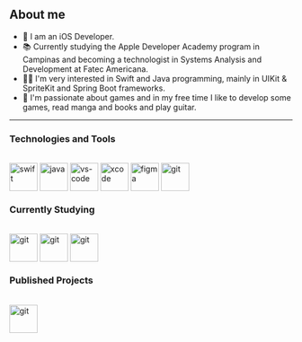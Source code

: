 <h2>About me</h2>
<div>
    <ul>
        <li> 🍎 I am an iOS Developer.
	<li> 📚 Currently studying the Apple Developer Academy program in Campinas and becoming a technologist in Systems Analysis and Development at Fatec Americana.
        <li> 👩‍💻 I'm very interested in Swift and Java programming, mainly in UIKit & SpriteKit and Spring Boot frameworks.
	<li> 👾 I'm passionate about games and in my free time I like to develop some games, read manga and books and play guitar.
    </ul>
</div>

---

<h3>Technologies and Tools</h3>
<div style="display: inline_block"><br>
      <img align="center" alt="swift" height="50" width="50" src="https://cdn.jsdelivr.net/gh/devicons/devicon/icons/swift/swift-original.svg"/>
      <img align="center" alt="java" height="50" width="50" src="https://cdn.jsdelivr.net/gh/devicons/devicon/icons/java/java-original.svg"/>
      <img align="center" alt="vs-code" height="50" width="50" src="https://cdn.jsdelivr.net/gh/devicons/devicon/icons/vscode/vscode-original.svg"/>
      <img align="center" alt="xcode" height="50" width="50" src="https://cdn.jsdelivr.net/gh/devicons/devicon/icons/xcode/xcode-original.svg"/>
      <img align="center" alt="figma" height="50" width="50" src="https://cdn.jsdelivr.net/gh/devicons/devicon/icons/figma/figma-original.svg"/>
      <img align="center" alt="git" height="50" width="50" src="https://cdn.jsdelivr.net/gh/devicons/devicon/icons/git/git-original.svg"/>
</div>

<h3>Currently Studying</h3>
<div style="display: inline_block"><br>
      <img align="center" alt="git" height="50" width="50" src="https://cdn.jsdelivr.net/gh/devicons/devicon/icons/firebase/firebase-plain.svg"/>
      <img align="center" alt="git" height="50" width="50" src="https://cdn.jsdelivr.net/gh/devicons/devicon/icons/spring/spring-original.svg"/>
      <img align="center" alt="git" height="50" width="50" src="https://cdn.jsdelivr.net/gh/devicons/devicon/icons/postgresql/postgresql-original.svg"/>
</div>

<h3> Published Projects </h3>
<div style="display: inline_block"><br>
 	<a href="https://apps.apple.com/br/app/timestamp-odyssey/id6471782796"> <img align="center" alt="git" height="50" width="50"  src="https://is1-ssl.mzstatic.com/image/thumb/Purple116/v4/54/fb/54/54fb543d-4708-79a3-2b23-0d32e4aa882f/AppIcon-0-0-1x_U007epad-0-0-85-220.png/460x0w.webp"/> </a> 
</div>



